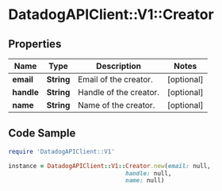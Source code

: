 # DatadogAPIClient::V1::Creator

## Properties

Name | Type | Description | Notes
------------ | ------------- | ------------- | -------------
**email** | **String** | Email of the creator. | [optional] 
**handle** | **String** | Handle of the creator. | [optional] 
**name** | **String** | Name of the creator. | [optional] 

## Code Sample

```ruby
require 'DatadogAPIClient::V1'

instance = DatadogAPIClient::V1::Creator.new(email: null,
                                 handle: null,
                                 name: null)
```


